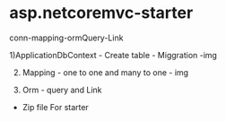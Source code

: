# asp.netcoremvc-starter
conn-mapping-ormQuery-Link

1)ApplicationDbContext - Create table - Miggration   -img

2) Mapping - one to one and many to one - img

3) Orm - query and Link

- Zip file For starter

